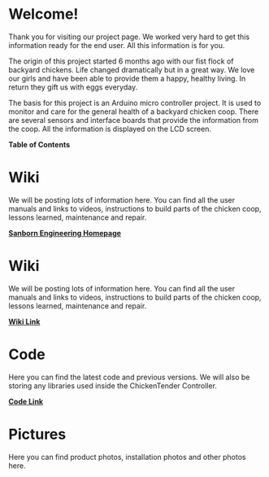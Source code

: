 # Welcome! #

Thank you for visiting our project page. We worked very hard to get this information ready for the end user. All this information is for you.

The origin of this project started 6 months ago with our fist flock of backyard chickens. Life changed dramatically but in a great way. We love our girls and have been able to provide them a happy, healthy living. In return they gift us with eggs everyday.

The basis for this project is an Arduino micro controller project. It is used to monitor and care for the general health of a backyard chicken coop. There are several sensors and interface boards that provide the information from the coop. All the information is displayed on the LCD screen.


**Table of Contents**


# Wiki #

We will be posting lots of information here. You can find all the user manuals and links to videos, instructions to build parts of the chicken coop, lessons learned, maintenance and repair.

**[Sanborn Engineering Homepage](http://www.sanborn-eng.com)**

# Wiki #

We will be posting lots of information here. You can find all the user manuals and links to videos, instructions to build parts of the chicken coop, lessons learned, maintenance and repair.

**[Wiki Link](MainPage.md)**

# Code #

Here you can find the latest code and previous versions. We will also be storing any libraries used inside the ChickenTender Controller.

**[Code Link](Code.md)**

# Pictures #

Here you can find product photos, installation photos and other photos here.

